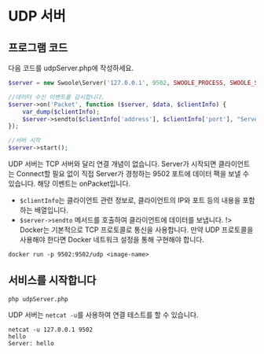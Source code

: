 # UDP 서버


## 프로그램 코드

다음 코드를 udpServer.php에 작성하세요.

```php
$server = new Swoole\Server('127.0.0.1', 9502, SWOOLE_PROCESS, SWOOLE_SOCK_UDP);

//데이터 수신 이벤트를 감시합니다.
$server->on('Packet', function ($server, $data, $clientInfo) {
    var_dump($clientInfo);
    $server->sendto($clientInfo['address'], $clientInfo['port'], "Server：{$data}");
});

//서버 시작
$server->start();
```

UDP 서버는 TCP 서버와 달리 연결 개념이 없습니다. Server가 시작되면 클라이언트는 Connect할 필요 없이 직접 Server가 경청하는 9502 포트에 데이터 팩을 보낼 수 있습니다. 해당 이벤트는 onPacket입니다.

* `$clientInfo`는 클라이언트 관련 정보로, 클라이언트의 IP와 포트 등의 내용을 포함하는 배열입니다.
* `$server->sendto` 메서드를 호출하여 클라이언트에 데이터를 보냅니다.
!> Docker는 기본적으로 TCP 프로토콜로 통신을 사용합니다. 만약 UDP 프로토콜을 사용해야 한다면 Docker 네트워크 설정을 통해 구현해야 합니다.  
```shell
docker run -p 9502:9502/udp <image-name>
```

## 서비스를 시작합니다

```shell
php udpServer.php
```

UDP 서버는 `netcat -u`를 사용하여 연결 테스트를 할 수 있습니다.

```shell
netcat -u 127.0.0.1 9502
hello
Server: hello
```
